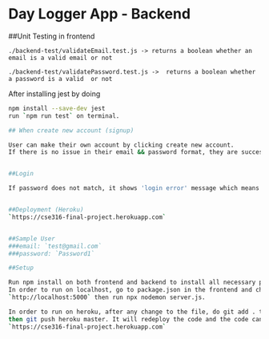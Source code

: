 # Day Logger App - Backend 

##Unit Testing in frontend

`./backend-test/validateEmail.test.js -> returns a boolean whether an email is a valid email or not`

`./backend-test/validatePassword.test.js ->  returns a boolean whether a password is a valid  or not`

After installing jest by doing 
```bash
npm install --save-dev jest
run `npm run test` on terminal.

## When create new account (signup)

User can make their own account by clicking create new account.
If there is no issue in their email && password format, they are successfully make their account and back to login page.


##Login 

If password does not match, it shows 'login error' message which means user type invalid email/password


##Deployment (Heroku)
`https://cse316-final-project.herokuapp.com`


##Sample User
###email: `test@gmail.com`
###password: `Password1`

##Setup

Run npm install on both frontend and backend to install all necessary packages. 
In order to run on localhost, go to package.json in the frontend and change the proxy url to
`http://localhost:5000` then run npx nodemon server.js.

In order to run on heroku, after any change to the file, do git add . then git commit -m "commit"
then git push heroku master. It will redeploy the code and the code can be accessed through
`https://cse316-final-project.herokuapp.com`